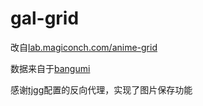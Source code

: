 # gal-grid

改自[lab.magiconch.com/anime-grid](lab.magiconch.com/anime-grid)

数据来自于[bangumi](https://bgm.tv/)

感谢[tjgg](https://github.com/RINNE-TAN)配置的反向代理，实现了图片保存功能

